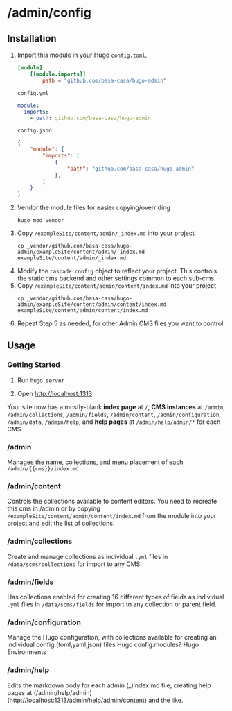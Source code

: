 # /admin/config

## Installation
1. Import this module in your Hugo `config.toml`.
    ```toml
    [module]
        [[module.imports]]
            path = "github.com/basa-casa/hugo-admin"
    ```
    `config.yml`
    ```yaml
    module:
      imports:
        - path: github.com/basa-casa/hugo-admin
    ```
    `config.json`
    ```json
    {
        "module": {
            "imports": [
                {
                    "path": "github.com/basa-casa/hugo-admin"
                },
            ]
        }
    }
    ```
2. Vendor the module files for easier copying/overriding
    ```
    hugo mod vendor
    ```
3. Copy `/exampleSite/content/admin/_index.md` into your project
    ```
    cp _vendor/github.com/basa-casa/hugo-admin/exampleSite/content/admin/_index.md exampleSite/content/admin/_index.md
    ```
4. Modify the `cascade.config` object to reflect your project. This controls the static cms backend and other settings common to each sub-cms. 
5. Copy `/exampleSite/content/admin/content/index.md` into your project
    ```
    cp _vendor/github.com/basa-casa/hugo-admin/exampleSite/content/admin/content/index.md exampleSite/content/admin/content/index.md
    ```
6. Repeat Step 5 as needed, for other Admin CMS files you want to control. 

## Usage
### Getting Started
1. Run `hugo server`
    
2. Open [http://localhost:1313](http://localhost:1313)

Your site now has a mostly-blank **index page** at `/`, **CMS instances** at `/admin`, `/admin/collections`, `/admin/fields`, `/admin/content`, `/admin/configuration`, `/admin/data`, `/admin/help`, and **help pages** at 
`/admin/help/admin/*` for each CMS.
### /admin

Manages the name, collections, and menu placement of each `/admin/{{cms}}/index.md`

### /admin/content

Controls the collections available to content editors. You need to recreate this cms in /admin or by copying `/exampleSite/content/admin/content/index.md` from the module into your project and edit the list of collections.

### /admin/collections

Create and manage collections as individual `.yml` files in `/data/scms/collections` for import to any CMS. 

### /admin/fields
Has collections enabled for creating 16 different types of fields as individual `.yml` files in `/data/scms/fields` for import to any collection or parent field. 

### /admin/configuration
Manage the Hugo configuration, with collections available for creating an individual config.(toml,yaml,json) files
Hugo config.modules?
Hugo Environments

### /admin/help

Edits the markdown body for each admin (_)index.md file, creating help pages at (/admin/help/admin)(http://localhost:1313/admin/help/admin/content) and the like.

